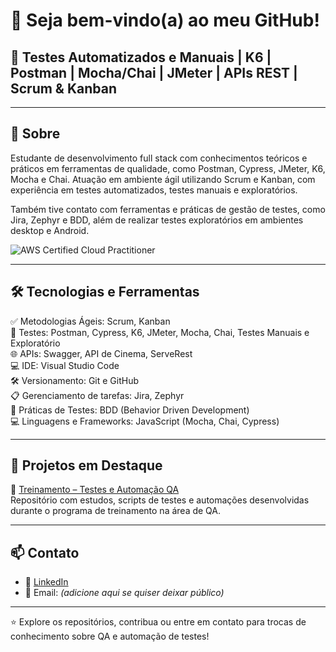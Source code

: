 # 👋 Seja bem-vindo(a) ao meu GitHub!

## 🎯 Testes Automatizados e Manuais | K6 | Postman | Mocha/Chai | JMeter | APIs REST | Scrum & Kanban

---

## 🚀 Sobre  
Estudante de desenvolvimento full stack com conhecimentos teóricos e práticos em ferramentas de qualidade, como Postman, Cypress, JMeter, K6, Mocha e Chai. Atuação em ambiente ágil utilizando Scrum e Kanban, com experiência em testes automatizados, testes manuais e exploratórios.

Também tive contato com ferramentas e práticas de gestão de testes, como Jira, Zephyr e BDD, além de realizar testes exploratórios em ambientes desktop e Android.

![AWS Certified Cloud Practitioner](https://img.shields.io/badge/AWS-Certified_Cloud_Practitioner-232F3E?logo=amazonaws&logoColor=FF9900)

---

## 🛠️ Tecnologias e Ferramentas

✅ Metodologias Ágeis: Scrum, Kanban  
🧪 Testes: Postman, Cypress, K6, JMeter, Mocha, Chai, Testes Manuais e Exploratório  
🌐 APIs: Swagger, API de Cinema, ServeRest  
💻 IDE: Visual Studio Code  
🛠️ Versionamento: Git e GitHub  
📋 Gerenciamento de tarefas: Jira, Zephyr  
📝 Práticas de Testes: BDD (Behavior Driven Development)  
💻 Linguagens e Frameworks: JavaScript (Mocha, Chai, Cypress)

---


## 📂 Projetos em Destaque

🔸 [Treinamento – Testes e Automação QA](https://github.com/EliSidneypb/Treinamento)  
Repositório com estudos, scripts de testes e automações desenvolvidas durante o programa de treinamento na área de QA.


---

## 📫 Contato

- 💼 [LinkedIn](https://www.linkedin.com/in/eli-santos-61a71031a/)
- 📧 Email: *(adicione aqui se quiser deixar público)*

---

⭐ Explore os repositórios, contribua ou entre em contato para trocas de conhecimento sobre QA e automação de testes!
